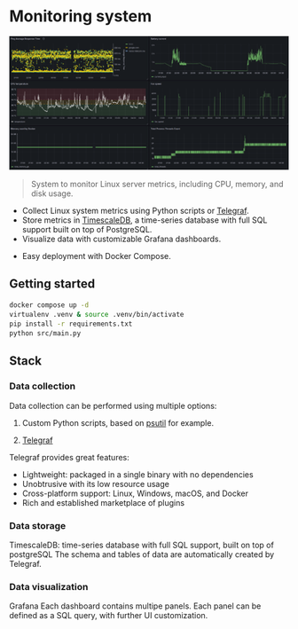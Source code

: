 # Monitoring system

![Grafana Dashboard](dashboard.png)

> System to monitor Linux server metrics, including CPU, memory, and disk usage.

- Collect Linux system metrics using Python scripts or [Telegraf](https://docs.influxdata.com/telegraf/v1/).
- Store metrics in [TimescaleDB](https://www.timescale.com/), a time-series database with full SQL support built on top of PostgreSQL.
- Visualize data with customizable Grafana dashboards.
<!-- - Version-controlled dashboards using YAML provisioning. -->
<!-- - Real-time alerts. -->
- Easy deployment with Docker Compose.


## Getting started

```bash
docker compose up -d
virtualenv .venv & source .venv/bin/activate
pip install -r requirements.txt
python src/main.py
```

<!-- ## System metrics

For an extensive list of interesting system metrics, please see [docs/metrics.md](docs/metrics.md). -->

<!-- TODO add a short list of the one implemented -->
## Stack

### Data collection

Data collection can be performed using multiple options:
1. Custom Python scripts, based on [psutil](https://github.com/giampaolo/psutil) for example.
<!-- `psutil` -->
2. [Telegraf](https://docs.influxdata.com/telegraf/v1/)

Telegraf provides great features:
- Lightweight: packaged in a single binary with no dependencies
- Unobtrusive with its low resource usage
- Cross-platform support: Linux, Windows, macOS, and Docker
- Rich and established marketplace of plugins


### Data storage

TimescaleDB: time-series database with full SQL support, built on top of postgreSQL
The schema and tables of data are automatically created by Telegraf.

### Data visualization

Grafana
Each dashboard contains multipe panels. Each panel can be defined as a SQL query, with further UI customization.